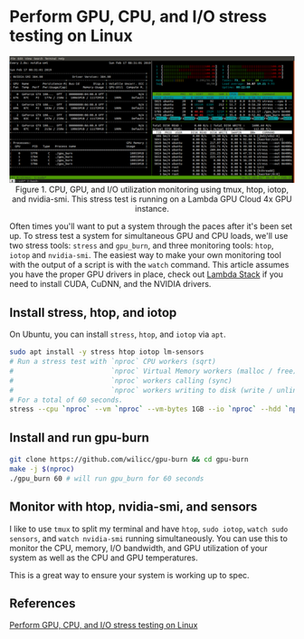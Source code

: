 # Perform GPU, CPU, and I/O stress testing on Linux

<p align="center">
    <img src="../images/stress-test-gpu-burn-htop-iotop-nvidia-smi-linux.png">
    Figure 1. CPU, GPU, and I/O utilization monitoring using tmux, htop, iotop, and nvidia-smi. This stress test is running on a Lambda GPU Cloud 4x GPU instance.
</p>

Often times you'll want to put a system through the paces after it's been set up. To stress test a system for simultaneous GPU and CPU loads, we'll use two stress tools: `stress` and `gpu_burn`, and three monitoring tools: `htop`, `iotop` and `nvidia-smi`. The easiest way to make your own monitoring tool with the output of a script is with the `watch` command. This article assumes you have the proper GPU drivers in place, check out [Lambda Stack](https://lambdalabs.com/lambda-stack-deep-learning-software) if you need to install CUDA, CuDNN, and the NVIDIA drivers.

## Install stress, htop, and iotop

On Ubuntu, you can install `stress`, `htop`, and `iotop` via `apt`.

```bash
sudo apt install -y stress htop iotop lm-sensors
# Run a stress test with `nproc` CPU workers (sqrt)
#                        `nproc` Virtual Memory workers (malloc / free)
#                        `nproc` workers calling (sync)
#                        `nproc` workers writing to disk (write / unlink)
# For a total of 60 seconds.
stress --cpu `nproc` --vm `nproc` --vm-bytes 1GB --io `nproc` --hdd `nproc` --hdd-bytes 1GB --timeout 60s
```

## Install and run gpu-burn

```bash
git clone https://github.com/wilicc/gpu-burn && cd gpu-burn
make -j $(nproc)
./gpu_burn 60 # will run gpu_burn for 60 seconds
```

## Monitor with htop, nvidia-smi, and sensors

I like to use `tmux` to split my terminal and have `htop`, `sudo iotop`, `watch sudo sensors`, and `watch nvidia-smi` running simultaneously. You can use this to monitor the CPU, memory, I/O bandwidth, and GPU utilization of your system as well as the CPU and GPU temperatures.

This is a great way to ensure your system is working up to spec.

## References

[Perform GPU, CPU, and I/O stress testing on Linux](https://lambdalabs.com/blog/perform-gpu-and-cpu-stress-testing-on-linux/)

